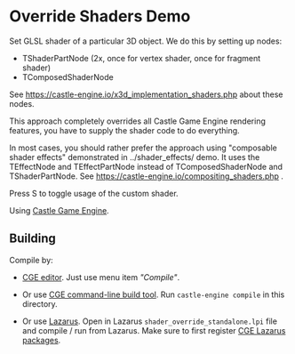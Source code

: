 # Override Shaders Demo

Set GLSL shader of a particular 3D object.
We do this by setting up nodes:

- TShaderPartNode (2x, once for vertex shader, once for fragment shader)
- TComposedShaderNode

See https://castle-engine.io/x3d_implementation_shaders.php about these nodes.

This approach completely overrides all Castle Game Engine rendering features,
you have to supply the shader code to do everything.

In most cases, you should rather prefer the approach using "composable shader effects"
demonstrated in ../shader_effects/ demo.
It uses the TEffectNode and TEffectPartNode
instead of TComposedShaderNode and TShaderPartNode.
See https://castle-engine.io/compositing_shaders.php .

Press S to toggle usage of the custom shader.

Using [Castle Game Engine](https://castle-engine.io/).

## Building

Compile by:

- [CGE editor](https://castle-engine.io/manual_editor.php). Just use menu item _"Compile"_.

- Or use [CGE command-line build tool](https://castle-engine.io/build_tool). Run `castle-engine compile` in this directory.

- Or use [Lazarus](https://www.lazarus-ide.org/). Open in Lazarus `shader_override_standalone.lpi` file and compile / run from Lazarus. Make sure to first register [CGE Lazarus packages](https://castle-engine.io/documentation.php).
